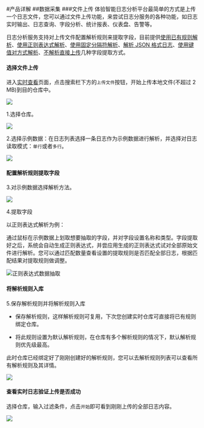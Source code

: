 #产品详解
##数据采集
###文件上传
体验智能日志分析平台最简单的方式是上传一个日志文件，您可以通过文件上传功能，来尝试日志分服务的各种功能，如日志实时输出、日志查询、字段分析、统计报表、仪表盘、告警等。

日志分析服务支持对上传文件配置解析规则来提取字段，目前提供[使用已有规则解析](/insight/manual/4885/existing-parsing-rules)、[使用正则表达式解析](/insight/manual/4884/regex-parsing)、[使用固定分隔符解析](/insight/manual/4886/fixed-delimiter-parsing)、[解析 JSON 格式日志](/insight/manual/4887/json-format-parsing)、[使用键值对方式解析](/insight/manual/4888/key-value-parsing)、[不解析直接上传](/insight/manual/4889/no-parsing-to-upload)几种字段提取方式。

#### **选择文件上传**

进入[实时查看](https://portal.qiniu.com/pandora/logdb/real?timestamp=&repo=)页面，点击搜索栏下方的`上传文件`按钮，开始上传本地文件(不超过 2 MB)到目的仓库中。

![](https://pandora-kibana.qiniu.com/upload_with_analysis.png)

1.选择仓库。

![](https://pandora-kibana.qiniu.com/upload_interface.png)

2.选择示例数据：在日志列表选择一条日志作为示例数据进行解析，并选择对日志读取模式：`单行`或者`多行`。

![](https://pandora-kibana.qiniu.com/example_data1.png)

#### **配置解析规则提取字段**

3.对示例数据选择解析方法。

![](https://pandora-kibana.qiniu.com/choose_analysis_method.png)

4.提取字段

以正则表达式解析为例：

通过鼠标在示例数据上划取想要抽取的字段，并对字段设置名称和类型。字段提取好之后，系统会自动生成正则表达式，并尝应用生成的正则表达式试对全部原始文件进行解析。您可以通过匹配数量查看设置的提取规则是否匹配全部日志，根据匹配结果对提取规则做调整。

![正则表达式数据抽取](https://pandora-kibana.qiniu.com/logdb/extract_field.png)

#### **将解析规则入库**

5.保存解析规则并将解析规则入库

* 保存解析规则，这样解析规则可复用，下次您创建实时仓库可直接将已有规则绑定仓库。

* 将此规则设置为默认解析规则，在仓库有多个解析规则的情况下，默认解析规则优先级最高。

此时仓库已经绑定好了刚刚创建好的解析规则，您可以去解析规则列表可以查看所有解析规则及其详情。

![](https://pandora-kibana.qiniu.com/detailedRULE.png)

#### **查看实时日志验证上传是否成功**

选择仓库，输入过滤条件，点击`开始`即可看到刚刚上传的全部日志内容。
 
![](https://pandora-kibana.qiniu.com/logdb/realtime_search.png)